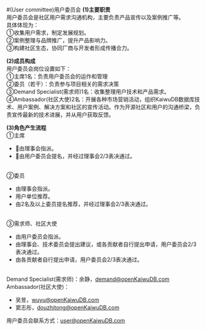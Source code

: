 #(User committee)用户委员会
**(1)主要职责**
<br>用户委员会是社区用户需求沟通机构，主要负责产品宣传以及案例推广等。
<br>具体体现为：
<br>①收集用户需求，制定发展规划。
<br>②案例整理与品牌推广，提升产品影响力。
<br>③构建社区生态，协同厂商与开发者形成传播合力。

**(2)成员构成**
<br>用户委员会岗位设置如下：
<br>①主席1名：负责用户委员会的运作和管理
<br>②委员（若干）：负责参与项目相关的需求决策
<br>③Demand Specialist(需求师)1名：收集整理用户技术和产品需求。
<br>④Ambassador(社区大使)2名：开展各种市场营销活动，组织KaiwuDB数据库技术、用户案例、解决方案和社区的宣传活动。作为开源社区和用户的沟通桥梁，负责宣传最新的技术进展，并从用户获取反馈。

**(3)角色产生流程**
<br>①主席

- 由理事会指派。
- 由用户委员会提名，并经过理事会2/3表决通过。

<br>②委员

- 由理事会指派。
- 用户单位推荐。
- 由2名及以上委员提名推荐，并经过理事会2/3表决通过。

<br>③需求师、社区大使

- 由用户委员会指派。
- 由理事会、技术委员会提出建议，或各贡献者自行提出申请，用户委员会2/3表决通过。
- 由各贡献者自行提出申请，用户委员会2/3表决通过。


<br>Demand Specialist(需求师)：余静，demand@openKaiwuDB.com
<br>Ambassador(社区大使)：

- 吴昱，wuyu@openKaiwuDB.com
- 窦志彤，douzhitong@openKaiwuDB.com


用户委员会联系方式：user@openKaiwuDB.com